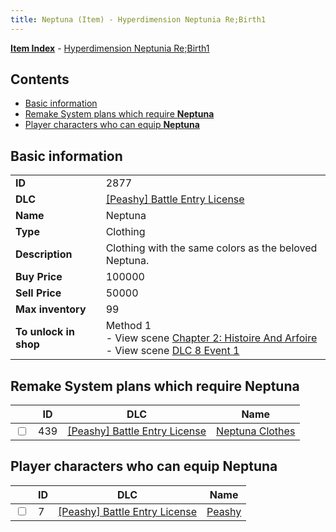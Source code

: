```yaml
---
title: Neptuna (Item) - Hyperdimension Neptunia Re;Birth1
---
```


[**Item Index**](/neptunia/rb1/item/index.html) - [Hyperdimension Neptunia Re;Birth1](/neptunia/rb1)

## Contents

- [Basic information](#basic-information)
- [Remake System plans which require **Neptuna**](#remake-system-plans-which-require-neptuna)
- [Player characters who can equip **Neptuna**](#player-characters-who-can-equip-neptuna)

## Basic information

|   |   |
| -- | -- |
| **ID** | 2877 |
| **DLC** | [[Peashy] Battle Entry License](/neptunia/rb1/dlc/8-peashy.html) |
| **Name** | Neptuna |
| **Type** | Clothing |
| **Description** | Clothing with the same colors as the beloved Neptuna. |
| **Buy Price** | 100000 |
| **Sell Price** | 50000 |
| **Max inventory** | 99 |
| **To unlock in shop** | Method 1<br />- View scene [Chapter 2: Histoire And Arfoire](/neptunia/rb1/scene/1-201-chapter-2-histoire-and-arfoire.html)<br />- View scene [DLC 8 Event 1](/neptunia/rb1/scene/8-5020-dlc-8-event-1.html) |


## Remake System plans which require **Neptuna**

|    | ID | DLC | Name |
| -- | -- | --- | ---- |
| <input type="checkbox" id="rb1-quest-8-439" class="trackbox" /> | 439 | [[Peashy] Battle Entry License](/neptunia/rb1/dlc/8-peashy.html) | [Neptuna Clothes](/neptunia/rb1/quest/8-439-neptuna-clothes.html) |


## Player characters who can equip **Neptuna**

|    | ID | DLC | Name |
| -- | -- | --- | ---- |
| <input type="checkbox" id="rb1-player-8-7" class="trackbox" /> | 7 | [[Peashy] Battle Entry License](/neptunia/rb1/dlc/8-peashy.html) | [Peashy](/neptunia/rb1/player/8-7-peashy.html) |
